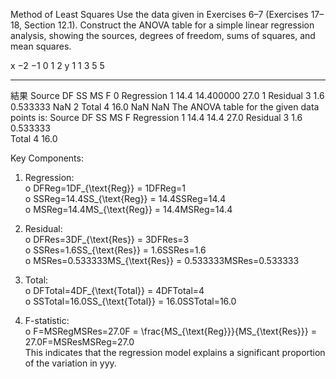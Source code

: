 Method of Least Squares Use the data given in Exercises 6–7 (Exercises 17–18, Section 12.1). Construct the ANOVA table for a simple linear regression analysis, showing
the sources, degrees of freedom, sums of squares, and mean squares.  

x −2 −1 0 1 2
y 1 1 3 5 5

---
結果
       Source  DF    SS         MS     F
0  Regression   1  14.4  14.400000  27.0
1    Residual   3   1.6   0.533333   NaN
2       Total   4  16.0        NaN   NaN
The ANOVA table for the given data points is:
Source	DF	SS	MS	F
Regression	1	14.4	14.4	27.0
Residual	3	1.6	0.533333	
Total	4	16.0		

Key Components:   
1.	Regression:  
o	DFReg=1DF_{\text{Reg}} = 1DFReg=1  
o	SSReg=14.4SS_{\text{Reg}} = 14.4SSReg=14.4  
o	MSReg=14.4MS_{\text{Reg}} = 14.4MSReg=14.4   

3.	Residual:  
o	DFRes=3DF_{\text{Res}} = 3DFRes=3  
o	SSRes=1.6SS_{\text{Res}} = 1.6SSRes=1.6  
o	MSRes=0.533333MS_{\text{Res}} = 0.533333MSRes=0.533333  

5.	Total:  
o	DFTotal=4DF_{\text{Total}} = 4DFTotal=4  
o	SSTotal=16.0SS_{\text{Total}} = 16.0SSTotal=16.0  

7.	F-statistic:  
o	F=MSRegMSRes=27.0F = \frac{MS_{\text{Reg}}}{MS_{\text{Res}}} = 27.0F=MSResMSReg=27.0  
This indicates that the regression model explains a significant proportion of the variation in yyy.   

